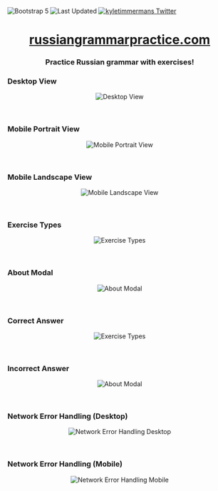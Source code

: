 ![Bootstrap 5](https://img.shields.io/badge/Bootstrap-5-8B11FA.svg)
![Last Updated](https://img.shields.io/github/last-commit/kyletimmermans/russian-grammar-practice?color=success)
[![kyletimmermans Twitter](http://img.shields.io/twitter/url/http/shields.io.svg?style=social&label=Follow)](https://twitter.com/kyletimmermans)


# <div align="center"><a href='https://www.russiangrammarpractice.com'>russiangrammarpractice.com</a></div>

### <div align="center">Practice Russian grammar with exercises!</div>


### Desktop View
<p align="center">
  <img src="https://github.com/kyletimmermans/russian-grammar-practice/blob/master/media/desktop_view_v2.png?raw=true" alt="Desktop View"/>
</p>

</br>

### Mobile Portrait View
<p align="center">
  <img src="https://github.com/kyletimmermans/russian-grammar-practice/blob/master/media/mobile_portrait_v2.png?raw=true" alt="Mobile Portrait View"/>
</p>

</br>

### Mobile Landscape View
<p align="center">
  <img src="https://github.com/kyletimmermans/russian-grammar-practice/blob/master/media/mobile_landscape_v2.png?raw=true" alt="Mobile Landscape View"/>
</p>

</br>

### Exercise Types
<p align="center">
  <img src="https://github.com/kyletimmermans/russian-grammar-practice/blob/master/media/exercise_types_v2.png?raw=true" alt="Exercise Types"/>
</p>

</br>

### About Modal
<p align="center">
  <img src="https://github.com/kyletimmermans/russian-grammar-practice/blob/master/media/about_modal_v2.png?raw=true" alt="About Modal"/>
</p>

</br>

### Correct Answer
<p align="center">
  <img src="https://github.com/kyletimmermans/russian-grammar-practice/blob/master/media/correct_answer_v2.png?raw=true" alt="Exercise Types"/>
</p>

</br>

### Incorrect Answer
<p align="center">
  <img src="https://github.com/kyletimmermans/russian-grammar-practice/blob/master/media/incorrect_answer_v2.png?raw=true" alt="About Modal"/>
</p>

</br>

### Network Error Handling (Desktop)
<p align="center">
  <img src="https://github.com/kyletimmermans/russian-grammar-practice/blob/master/media/network_error_handling_desktop_v2.png?raw=true" alt="Network Error Handling Desktop"/>
</p>

</br>

### Network Error Handling (Mobile)
<p align="center">
  <img src="https://github.com/kyletimmermans/russian-grammar-practice/blob/master/media/network_error_handling_mobile_v3.png?raw=true" alt="Network Error Handling Mobile"/>
</p>
